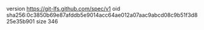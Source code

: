 version https://git-lfs.github.com/spec/v1
oid sha256:0c3850b69e87afddb5e9014acc64ae012a07aac9abcd08c9b51f3d825e35b901
size 346
